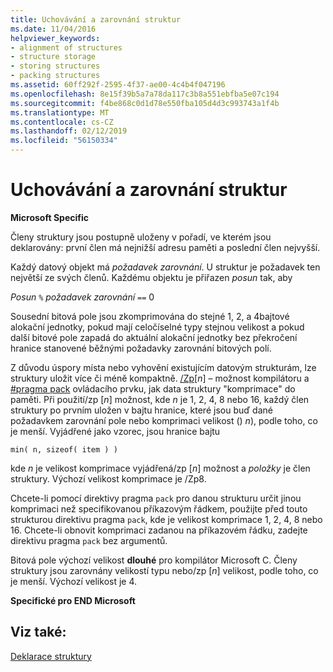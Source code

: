 ```yaml
---
title: Uchovávání a zarovnání struktur
ms.date: 11/04/2016
helpviewer_keywords:
- alignment of structures
- structure storage
- storing structures
- packing structures
ms.assetid: 60ff292f-2595-4f37-ae00-4c4b4f047196
ms.openlocfilehash: 8e15f39b5a7a78da117c3b8a551ebfba5e07c194
ms.sourcegitcommit: f4be868c0d1d78e550fba105d4d3c993743a1f4b
ms.translationtype: MT
ms.contentlocale: cs-CZ
ms.lasthandoff: 02/12/2019
ms.locfileid: "56150334"
---
```

# <a name="storage-and-alignment-of-structures"></a>Uchovávání a zarovnání struktur

**Microsoft Specific**

Členy struktury jsou postupně uloženy v pořadí, ve kterém jsou deklarovány: první člen má nejnižší adresu paměti a poslední člen nejvyšší.

Každý datový objekt má *požadavek zarovnání*. U struktur je požadavek ten největší ze svých členů. Každému objektu je přiřazen *posun* tak, aby

*Posun* `%` *požadavek zarovnání* `==` 0

Sousední bitová pole jsou zkomprimována do stejné 1, 2, a 4bajtové alokační jednotky, pokud mají celočíselné typy stejnou velikost a pokud další bitové pole zapadá do aktuální alokační jednotky bez překročení hranice stanovené běžnými požadavky zarovnání bitových polí.

Z důvodu úspory místa nebo vyhovění existujícím datovým strukturám, lze struktury uložit více či méně kompaktně. [/Zp](../build/reference/zp-struct-member-alignment.md)[*n*] – možnost kompilátoru a [#pragma pack](../preprocessor/pack.md) ovládacího prvku, jak data struktury "komprimace" do paměti. Při použití/zp [*n*] možnost, kde *n* je 1, 2, 4, 8 nebo 16, každý člen struktury po prvním uložen v bajtu hranice, které jsou buď dané požadavkem zarovnání pole nebo komprimaci velikost () *n*), podle toho, co je menší. Vyjádřené jako vzorec, jsou hranice bajtu

```
min( n, sizeof( item ) )
```

kde *n* je velikost komprimace vyjádřená/zp [*n*] možnost a *položky* je člen struktury. Výchozí velikost komprimace je /Zp8.

Chcete-li pomocí direktivy pragma `pack` pro danou strukturu určit jinou komprimaci než specifikovanou příkazovým řádkem, použijte před touto strukturou direktivu pragma `pack`, kde je velikost komprimace 1, 2, 4, 8 nebo 16. Chcete-li obnovit komprimaci zadanou na příkazovém řádku, zadejte direktivu pragma `pack` bez argumentů.

Bitová pole výchozí velikost **dlouhé** pro kompilátor Microsoft C. Členy struktury jsou zarovnány velikostí typu nebo/zp [*n*] velikost, podle toho, co je menší. Výchozí velikost je 4.

**Specifické pro END Microsoft**

## <a name="see-also"></a>Viz také:

[Deklarace struktury](../c-language/structure-declarations.md)
